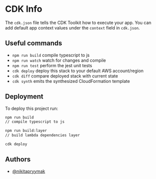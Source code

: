 # CDK Info

The `cdk.json` file tells the CDK Toolkit how to execute your app. You can add default app context values under the `context` field in `cdk.json`.

## Useful commands

- `npm run build` compile typescript to js
- `npm run watch` watch for changes and compile
- `npm run test` perform the jest unit tests
- `cdk deploy` deploy this stack to your default AWS account/region
- `cdk diff` compare deployed stack with current state
- `cdk synth` emits the synthesized CloudFormation template

## Deployment

To deploy this project run:

```bash
npm run build
// compile typescript to js
```

```bash
npm run build:layer
// build lambda dependencies layer
```

```bash
cdk deploy
```

## Authors

- [@nikitapryymak](https://www.github.com/nikitapryymak)
